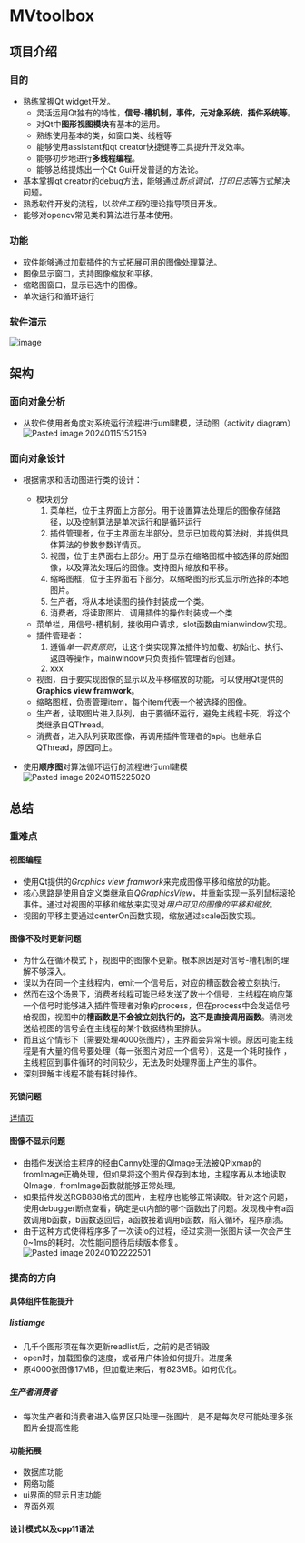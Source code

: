 # MVtoolbox
## 项目介绍
### 目的
- 熟练掌握Qt widget开发。
	- 灵活运用Qt独有的特性，**信号-槽机制，事件，元对象系统，插件系统等**。
	- 对Qt中**图形视图模块**有基本的运用。
	- 熟练使用基本的类，如窗口类、线程等
	- 能够使用assistant和qt creator快捷键等工具提升开发效率。
	- 能够初步地进行**多线程编程**。
	- 能够总结提炼出一个Qt Gui开发普适的方法论。
- 基本掌握qt creator的debug方法，能够通过*断点调试，打印日志*等方式解决问题。
- 熟悉软件开发的流程，以*软件工程*的理论指导项目开发。
- 能够对opencv常见类和算法进行基本使用。
### 功能
- 软件能够通过加载插件的方式拓展可用的图像处理算法。
- 图像显示窗口，支持图像缩放和平移。
- 缩略图窗口，显示已选中的图像。
- 单次运行和循环运行
### 软件演示
![image](https://github.com/JLer-chen/MVtoolbox/assets/53033561/ffa87d28-a435-45ca-9c97-69588c472943)


## 架构
### 面向对象分析
- 从软件使用者角度对系统运行流程进行uml建模，活动图（activity diagram）
![Pasted image 20240115152159](https://github.com/JLer-chen/MVtoolbox/assets/53033561/1f5140e7-ceec-4ccb-acf2-88df21409987)

### 面向对象设计
- 根据需求和活动图进行类的设计：
	- 模块划分
		1. 菜单栏，位于主界面上方部分。用于设置算法处理后的图像存储路径，以及控制算法是单次运行和是循环运行
		2. 插件管理者，位于主界面左半部分。显示已加载的算法树，并提供具体算法的参数参数详情页。
		3. 视图，位于主界面右上部分。用于显示在缩略图框中被选择的原始图像，以及算法处理后的图像。支持图片缩放和平移。
		4. 缩略图框，位于主界面右下部分。以缩略图的形式显示所选择的本地图片。
		5. 生产者，将从本地读图的操作封装成一个类。
		6. 消费者，将读取图片、调用插件的操作封装成一个类
	- 菜单栏，用信号-槽机制，接收用户请求，slot函数由mianwindow实现。 
	- 插件管理者：
		1. 遵循*单一职责原则*，让这个类实现算法插件的加载、初始化、执行、返回等操作，mainwindow只负责插件管理者的创建。
		2. xxx
	- 视图，由于要实现图像的显示以及平移缩放的功能，可以使用Qt提供的**Graphics view framwork**。
	- 缩略图框，负责管理item，每个item代表一个被选择的图像。
	- 生产者，读取图片进入队列，由于要循环运行，避免主线程卡死，将这个类继承自QThread。
	- 消费者，进入队列获取图像，再调用插件管理者的api。也继承自QThread，原因同上。

- 使用**顺序图**对算法循环运行的流程进行uml建模
![Pasted image 20240115225020](https://github.com/JLer-chen/MVtoolbox/assets/53033561/c55f73fd-0093-4755-9614-a3c2d4188cf6)
## 总结

### 重难点

#### 视图编程
- 使用Qt提供的*Graphics view framwork*来完成图像平移和缩放的功能。
- 核心思路是使用自定义类继承自*QGraphicsView*，并重新实现一系列鼠标滚轮事件。通过对视图的平移和缩放来实现对*用户可见的图像的平移和缩放*。
- 视图的平移主要通过centerOn函数实现，缩放通过scale函数实现。
#### 图像不及时更新问题
- 为什么在循环模式下，视图中的图像不更新。根本原因是对信号-槽机制的理解不够深入。
- 误以为在同一个主线程内，emit一个信号后，对应的槽函数会被立刻执行。
- 然而在这个场景下，消费者线程可能已经发送了数十个信号，主线程在响应第一个信号时能够进入插件管理者对象的process，但在process中会发送信号给视图，视图中的**槽函数是不会被立刻执行的，这不是直接调用函数**。猜测发送给视图的信号会在主线程的某个数据结构里排队。
- 而且这个情形下（需要处理4000张图片），主界面会异常卡顿。原因可能主线程是有大量的信号要处理（每一张图片对应一个信号），这是一个耗时操作 ，主线程回到事件循环的时间较少，无法及时处理界面上产生的事件。
- 深刻理解主线程不能有耗时操作。

#### 死锁问题
[详情页](other/2024-01-12.md)
#### 图像不显示问题
- 由插件发送给主程序的经由Canny处理的QImage无法被QPixmap的fromImage正确处理，但如果将这个图片保存到本地，主程序再从本地读取QImage，fromImage函数就能够正常处理。
- 如果插件发送RGB888格式的图片，主程序也能够正常读取。针对这个问题，使用debugger断点查看，确定是qt内部的哪个函数出了问题。发现栈中有a函数调用b函数，b函数返回后，a函数接着调用b函数，陷入循环，程序崩溃。
- 由于这种方式使得程序多了一次读io的过程，经过实测一张图片读一次会产生0~1ms的耗时。次性能问题待后续版本修复。
![Pasted image 20240102222501](https://github.com/JLer-chen/MVtoolbox/assets/53033561/aca22fa5-7198-423e-b349-4ce495a0655c)


### 提高的方向

#### 具体组件性能提升
##### listiamge
- 几千个图形项在每次更新readlist后，之前的是否销毁
- open时，加载图像的速度，或者用户体验如何提升。进度条
- 原4000张图像17MB，但加载进来后，有823MB。如何优化。
##### 生产者消费者
- 每次生产者和消费者进入临界区只处理一张图片，是不是每次尽可能处理多张图片会提高性能
#### 功能拓展
- 数据库功能
- 网络功能
- ui界面的显示日志功能
- 界面外观 

#### 设计模式以及cpp11语法
